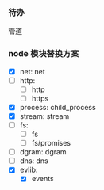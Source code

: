 ### 待办

管道

### node 模块替换方案

-   [x] net: net
-   [ ] http:
    -   [ ] http
    -   [ ] https
-   [x] process: child_process
-   [x] stream: stream
-   [ ] fs:
    -   [ ] fs
    -   [ ] fs/promises
-   [ ] dgram: dgram
-   [ ] dns: dns
-   [x] evlib:
    -   [x] events

